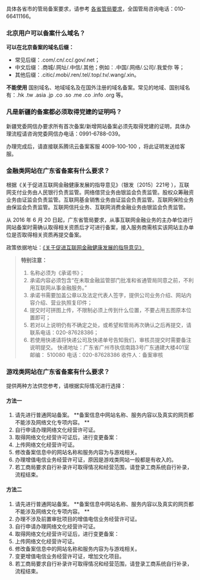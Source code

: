 具体各省市的管局备案要求，请参考 [各省管局要求](https://intl.cloud.tencent.com/document/product/1022/31671)，全国管局咨询电话：010-66411166。

### 北京用户可以备案什么域名？
**可以在北京备案的域名后缀：**
- 常见后缀：.com/.cn/.cc/.gov/.net；
- 中文后缀：.商城/.网址/.中信/.其他；例如：.中国/.网络/.公司/.我爱你 等；
- 其他后缀：.citic/.mobi/.ren/.tel/.top/.tv/.wang/.xin。

**不能使用** 国别域名、地域域名及在国外注册的域名备案。常见的地域、国别域名有：.hk .tw .asia .jp .co .so .me .co .info .org 等。

### 凡是新疆的备案都必须取得党建的证明吗？
新疆党委网信办要求所有首次备案/新增网站备案必须先取得党建的证明，具体办理流程请咨询党委网信办电话：0991-6788-039。

办理完成后，请直接联系腾讯云备案客服 4009-100-100 ，将此证明发送给客服。 

### 金融类网站在广东省备案有什么要求？
根据《关于促进互联网金融健康发展的指导意见》（银发〔2015〕221号 ），互联网支付业务由人民银行负责监管。网络借贷业务由银监会负责监管。股权众筹融资业务由证监会负责监管。互联网基金销售业务由证监会负责监管。互联网保险业务由保监会负责监管。互联网信托业务、互联网消费金融业务由银监会负责监管。

从 2016 年 6 月 20 日起，广东省管局要求，从事互联网金融业务的主办单位进行网站备案时需确认取得相关资质后才可进行备案，接入服务商需核实该网站主办单位是否取得相关资质再提交备案。

政策依据地址：[《关于促进互联网金融健康发展的指导意见》](http://www.gov.cn/xinwen/2015-07/18/content_2899360.htm) 

> **特别注意：** 
> 1. 名称必须为《承诺书》； 
> 2. 承诺内容必须包含“在未取金融监管部门批准和省通管局同意之前，不利用互联网从事金融服务。” 
> 3. 承诺书需要加盖公章以及法定代表人签字，提供公司业务介绍、网站内容介绍、营业执照复印件；
> 4. 提交时可拼图上传，不限制必须上传到什么位置，不要占用五图原本位置即可； 
> 5. 若对以上说明仍有不确定之处，或希望和管局再次确认之后再提交，请联系电话：020-87628386；
> 6. 若使用快递请将快递公司及快递单号告知我们，审核员提交时需要备注说明提交。
快递地址：广东省广州市执信南路3号广东通建大楼401室 邮编： 510080  电话：020-87628386 收件人：备案审核

### 游戏类网站在广东省备案有什么要求？
提供两种方法供您参考，请根据实际情况进行选择：
#### 方法一
1. 请先进行普通网站备案。
**备案信息中网站名称、服务内容以及真实的网页都不能涉及网络文化专项内容。 **
2. 自行申请办理网络文化经营许可证。 
3. 取得网络文化经营许可证后，进行变更备案： 
 1. 上传网络文化经营许可证。 
 2. 修改备案信息中的网站名称和服务内容为与游戏相关。 
4. 办理增值电信业务经营许可证，原因是游戏类网站一般都是有收入的。
5. 若工商局要求自行补录许可取得情况和经营范围，请登录工商系统自行补录，流程结束。

#### 方法二
1. 请先进行普通网站备案。
**备案信息中网站名称、服务内容以及真实的网页都不能涉及网络文化专项内容。 **
2. 办理不涉及前置审批项目的增值电信业务经营许可证。 
3. 自行申请办理网络文化经营许可证。 
4. 取得网络文化经营许可证后，进行变更备案： 
 1. 上传网络文化经营许可证。 
 2. 修改备案信息中的网站名称和服务内容为与游戏相关。 
5. 变更增值电信业务经营许可证，增加文化项目。 
6. 若工商局要求自行补录许可取得情况和经营范围，请登录工商系统自行补录，流程结束。
